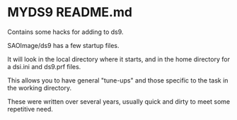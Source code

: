 MYDS9 README.md
===============

Contains some hacks for adding to ds9.

SAOImage/ds9 has a few startup files.

It will look in the local directory where it starts, and in the home directory for a dsi.ini and ds9.prf files.

This allows you to have general "tune-ups" and those specific to the task in the working directory.

These were written over several years, usually quick and dirty to meet some repetitive need.

